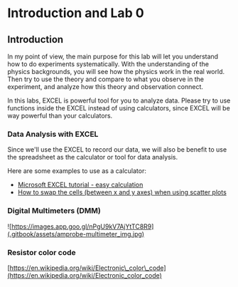 # Introduction and Lab 0

## Introduction

In my point of view, the main purpose for this lab will let you understand how to do experiments systematically. With the understanding of the physics backgrounds, you will see how the physics work in the real world. Then try to use the theory and compare to what you observe in the experiment, and analyze how this theory and observation connect. 

In this labs, EXCEL is powerful tool for you to analyze data. Please try to use functions inside the EXCEL instead of using calculators, since EXCEL will be way powerful than your calculators. 

### Data Analysis with EXCEL

Since we'll use the EXCEL to record our data, we will also be benefit to use the spreadsheet as the calculator or tool for data analysis. 

Here are some examples to use as a calculator: 

* [Microsoft EXCEL tutorial - easy calculation](https://support.office.com/en-us/article/use-excel-as-your-calculator-a1abc057-ed11-443a-a635-68216555ad0a)
* [How to swap the cells \(between x and y axes\) when using scatter plots](https://www.engineerexcel.com/3-ways-update-scatter-chart-excel/)

### Digital Multimeters \(DMM\)

![https://images.app.goo.gl/nPgU9kV7AjYtTC8R9](.gitbook/assets/amprobe-multimeter_img.jpg)

### Resistor color code

[https://en.wikipedia.org/wiki/Electronic\_color\_code](https://en.wikipedia.org/wiki/Electronic_color_code)

